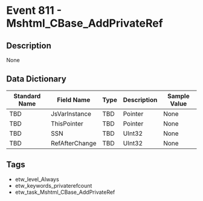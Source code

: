# Event 811 - Mshtml_CBase_AddPrivateRef

## Description
None

## Data Dictionary
|Standard Name|Field Name|Type|Description|Sample Value|
|---|---|---|---|---|
|TBD|JsVarInstance|TBD|Pointer|None|None|
|TBD|ThisPointer|TBD|Pointer|None|None|
|TBD|SSN|TBD|UInt32|None|None|
|TBD|RefAfterChange|TBD|UInt32|None|None|

## Tags
* etw_level_Always
* etw_keywords_privaterefcount
* etw_task_Mshtml_CBase_AddPrivateRef